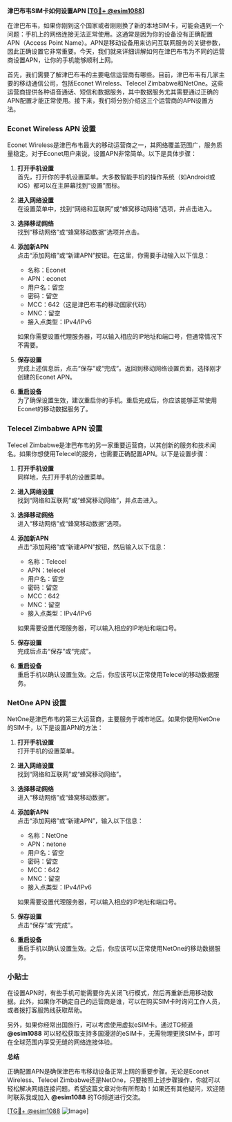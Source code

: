 **津巴布韦SIM卡如何设置APN [[TG💪+ @esim1088](https://t.me/s/esim1088)]**

在津巴布韦，如果你刚到这个国家或者刚刚换了新的本地SIM卡，可能会遇到一个问题：手机上的网络连接无法正常使用。这通常是因为你的设备没有正确配置APN（Access Point Name）。APN是移动设备用来访问互联网服务的关键参数，因此正确设置它非常重要。今天，我们就来详细讲解如何在津巴布韦为不同的运营商设置APN，让你的手机能够顺利上网。

首先，我们需要了解津巴布韦的主要电信运营商有哪些。目前，津巴布韦有几家主要的移动通信公司，包括Econet Wireless、Telecel Zimbabwe和NetOne。这些运营商提供各种语音通话、短信和数据服务，其中数据服务尤其需要通过正确的APN配置才能正常使用。接下来，我们将分别介绍这三个运营商的APN设置方法。

### Econet Wireless APN 设置

Econet Wireless是津巴布韦最大的移动运营商之一，其网络覆盖范围广，服务质量稳定。对于Econet用户来说，设置APN非常简单。以下是具体步骤：

1. **打开手机设置**  
   首先，打开你的手机设置菜单。大多数智能手机的操作系统（如Android或iOS）都可以在主屏幕找到“设置”图标。

2. **进入网络设置**  
   在设置菜单中，找到“网络和互联网”或“蜂窝移动网络”选项，并点击进入。

3. **选择移动网络**  
   找到“移动网络”或“蜂窝移动数据”选项并点击。

4. **添加新APN**  
   点击“添加网络”或“新建APN”按钮。在这里，你需要手动输入以下信息：
   - 名称：Econet
   - APN：econet
   - 用户名：留空
   - 密码：留空
   - MCC：642（这是津巴布韦的移动国家代码）
   - MNC：留空
   - 接入点类型：IPv4/IPv6

   如果你需要设置代理服务器，可以输入相应的IP地址和端口号，但通常情况下不需要。

5. **保存设置**  
   完成上述信息后，点击“保存”或“完成”。返回到移动网络设置页面，选择刚才创建的Econet APN。

6. **重启设备**  
   为了确保设置生效，建议重启你的手机。重启完成后，你应该能够正常使用Econet的移动数据服务了。

### Telecel Zimbabwe APN 设置

Telecel Zimbabwe是津巴布韦的另一家重要运营商，以其创新的服务和技术闻名。如果你想使用Telecel的服务，也需要正确配置APN。以下是设置步骤：

1. **打开手机设置**  
   同样地，先打开手机的设置菜单。

2. **进入网络设置**  
   找到“网络和互联网”或“蜂窝移动网络”，并点击进入。

3. **选择移动网络**  
   进入“移动网络”或“蜂窝移动数据”选项。

4. **添加新APN**  
   点击“添加网络”或“新建APN”按钮，然后输入以下信息：
   - 名称：Telecel
   - APN：telecel
   - 用户名：留空
   - 密码：留空
   - MCC：642
   - MNC：留空
   - 接入点类型：IPv4/IPv6

   如果需要设置代理服务器，可以输入相应的IP地址和端口号。

5. **保存设置**  
   完成后点击“保存”或“完成”。

6. **重启设备**  
   重启手机以确认设置生效。之后，你应该可以正常使用Telecel的移动数据服务。

### NetOne APN 设置

NetOne是津巴布韦的第三大运营商，主要服务于城市地区。如果你使用NetOne的SIM卡，以下是设置APN的方法：

1. **打开手机设置**  
   打开手机的设置菜单。

2. **进入网络设置**  
   找到“网络和互联网”或“蜂窝移动网络”。

3. **选择移动网络**  
   进入“移动网络”或“蜂窝移动数据”。

4. **添加新APN**  
   点击“添加网络”或“新建APN”，输入以下信息：
   - 名称：NetOne
   - APN：netone
   - 用户名：留空
   - 密码：留空
   - MCC：642
   - MNC：留空
   - 接入点类型：IPv4/IPv6

   如果需要设置代理服务器，可以输入相应的IP地址和端口号。

5. **保存设置**  
   点击“保存”或“完成”。

6. **重启设备**  
   重启手机以确认设置生效。之后，你应该可以正常使用NetOne的移动数据服务。

### 小贴士

在设置APN时，有些手机可能需要你先关闭飞行模式，然后再重新启用移动数据。此外，如果你不确定自己的运营商是谁，可以在购买SIM卡时询问工作人员，或者拨打客服热线获取帮助。

另外，如果你经常出国旅行，可以考虑使用虚拟eSIM卡。通过TG频道 **@esim1088** 可以轻松获取支持多国漫游的eSIM卡，无需物理更换SIM卡，即可在全球范围内享受无缝的网络连接体验。

**总结**

正确配置APN是确保津巴布韦移动设备正常上网的重要步骤。无论是Econet Wireless、Telecel Zimbabwe还是NetOne，只要按照上述步骤操作，你就可以轻松解决网络连接问题。希望这篇文章对你有所帮助！如果还有其他疑问，欢迎随时联系我或加入 **@esim1088** 的TG频道进行交流。

[[TG💪+ @esim1088](https://t.me/s/esim1088) ![Image](https://i.postimg.cc/4NQfJmqS/Snipaste-2025-05-13-00-14-12.png)]